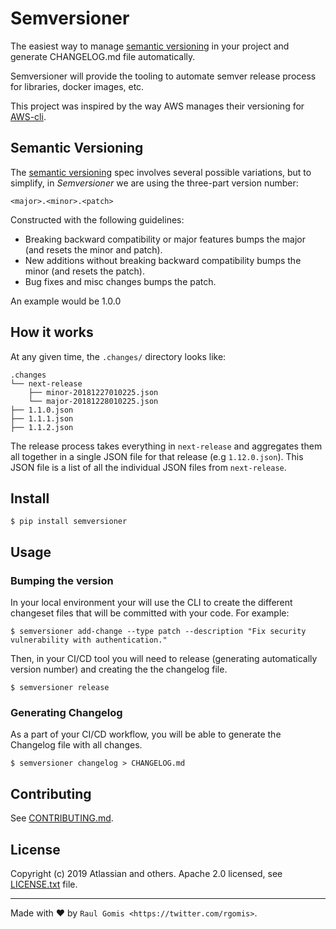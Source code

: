 # Semversioner
The easiest way to manage [semantic versioning](https://semver.org/) in your project and generate CHANGELOG.md file automatically. 

Semversioner will provide the tooling to automate semver release process for libraries, docker images, etc. 

This project was inspired by the way AWS manages their versioning for [AWS-cli](https://github.com/aws/aws-cli/).

## Semantic Versioning
The [semantic versioning](https://semver.org/) spec involves several possible variations, but to simplify, in _Semversioner_ we are using the three-part version number:

`<major>.<minor>.<patch>`

Constructed with the following guidelines:
- Breaking backward compatibility or major features bumps the major (and resets the minor and patch).
- New additions without breaking backward compatibility bumps the minor (and resets the patch).
- Bug fixes and misc changes bumps the patch.

An example would be 1.0.0

## How it works

At any given time, the ``.changes/`` directory looks like:

    .changes
    └── next-release
        ├── minor-20181227010225.json
        └── major-20181228010225.json
    ├── 1.1.0.json
    ├── 1.1.1.json
    ├── 1.1.2.json

The release process takes everything in ``next-release`` and aggregates them all together in a single JSON file for that release (e.g ``1.12.0.json``).  This
JSON file is a list of all the individual JSON files from ``next-release``.

## Install

```shell
$ pip install semversioner
```

## Usage

### Bumping the version

In your local environment your will use the CLI to create the different changeset files that will be committed with your code. For example:
```shell
$ semversioner add-change --type patch --description "Fix security vulnerability with authentication."
```

Then, in your CI/CD tool you will need to release (generating automatically version number) and creating the the changelog file. 
```shell
$ semversioner release
```

### Generating Changelog

As a part of your CI/CD workflow, you will be able to generate the Changelog file with all changes.

```shell
$ semversioner changelog > CHANGELOG.md
```

## Contributing
See [CONTRIBUTING.md](CONTRIBUTING.md).

## License
Copyright (c) 2019 Atlassian and others.
Apache 2.0 licensed, see [LICENSE.txt](LICENSE.txt) file.

---
Made with ♥ by `Raul Gomis <https://twitter.com/rgomis>`.